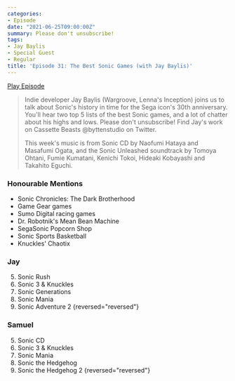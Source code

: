 ```yaml
---
categories:
- Episode
date: "2021-06-25T09:00:00Z"
summary: Please don't unsubscribe!
tags:
- Jay Baylis
- Special Guest
- Regular
title: 'Episode 31: The Best Sonic Games (with Jay Baylis)'
---
```


[Play Episode](https://shows.acast.com/the-back-page-a-video-games-podcast/episodes/6249ec71be92a6001320e9bb)

> Indie developer Jay Baylis (Wargroove, Lenna's Inception) joins us to talk about Sonic's history in time for the Sega icon's 30th anniversary. You'll hear two top 5 lists of the best Sonic games, and a lot of chatter about his highs and lows. Please don't unsubscribe! Find Jay's work on Cassette Beasts @byttenstudio on Twitter.
>
> This week's music is from Sonic CD by Naofumi Hataya and Masafumi Ogata, and the Sonic Unleashed soundtrack by Tomoya Ohtani, Fumie Kumatani, Kenichi Tokoi, Hideaki Kobayashi and Takahito Eguchi.

### Honourable Mentions

- Sonic Chronicles: The Dark Brotherhood
- Game Gear games
- Sumo Digital racing games
- Dr. Robotnik's Mean Bean Machine
- SegaSonic Popcorn Shop
- Sonic Sports Basketball 
- Knuckles' Chaotix

### Jay

5. Sonic Rush
4. Sonic 3 & Knuckles
3. Sonic Generations
2. Sonic Mania
1. Sonic Adventure 2
{reversed="reversed"}

### Samuel

5. Sonic CD
4. Sonic 3 & Knuckles
3. Sonic Mania
2. Sonic the Hedgehog
1. Sonic the Hedgehog 2
{reversed="reversed"}